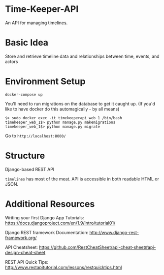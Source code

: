 # Time-Keeper-API
An API for managing timelines.

# Basic Idea
Store and retrieve timeline data and relationships between time, events, and actors

# Environment Setup
`docker-compose up`

You'll need to run migrations on the database to get it caught up.
(If you'd like to have docker do this automagically - by all means)
```
$> sudo docker exec -it timekeeperapi_web_1 /bin/bash
timekeeper_web_1$> python manage.py makemigrations
timekeeper_web_1$> python manage.py migrate
```

Go to `http://localhost:8000/`

# Structure
Django-based REST API

`timelines` has most of the meat. API is accessible in both readable HTML or JSON.

# Additional Resources
Writing your first Django App Tutorials: https://docs.djangoproject.com/en/1.9/intro/tutorial01/

Django REST framework Documentation: http://www.django-rest-framework.org/

API Cheatsheet: https://github.com/RestCheatSheet/api-cheat-sheet#api-design-cheat-sheet

REST API Quick Tips: http://www.restapitutorial.com/lessons/restquicktips.html
